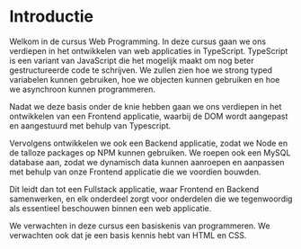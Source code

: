 # Introductie

Welkom in de cursus Web Programming. In deze cursus gaan we ons verdiepen in het ontwikkelen van web applicaties in TypeScript. TypeScript is een variant van JavaScript die het mogelijk maakt om nog beter gestructureerde code te schrijven. We zullen zien hoe we strong typed variabelen kunnen gebruiken, hoe we objecten kunnen gebruiken en hoe we asynchroon kunnen programmeren.

Nadat we deze basis onder de knie hebben gaan we ons verdiepen in het ontwikkelen van een Frontend applicatie, waarbij de DOM wordt aangepast en aangestuurd met behulp van Typescript.

Vervolgens ontwikkelen we ook een Backend applicatie, zodat we Node en de talloze packages op NPM kunnen gebruiken. We roepen ook een MySQL database aan, zodat we dynamisch data kunnen aanroepen en aanpassen met behulp van onze Frontend applicatie die we voordien bouwden.

Dit leidt dan tot een Fullstack applicatie, waar Frontend en Backend samenwerken, en elk onderdeel zorgt voor onderdelen die we tegenwoordig als essentieel beschouwen binnen een web applicatie.

We verwachten in deze cursus een basiskenis van programmeren. We verwachten ook dat je een basis kennis hebt van HTML en CSS.
